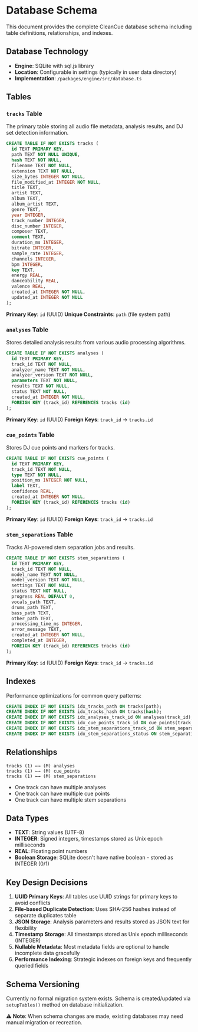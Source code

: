 # Database Schema

This document provides the complete CleanCue database schema including table definitions, relationships, and indexes.

## Database Technology

- **Engine**: SQLite with sql.js library
- **Location**: Configurable in settings (typically in user data directory)
- **Implementation**: `/packages/engine/src/database.ts`

## Tables

### `tracks` Table

The primary table storing all audio file metadata, analysis results, and DJ set detection information.

```sql
CREATE TABLE IF NOT EXISTS tracks (
  id TEXT PRIMARY KEY,
  path TEXT NOT NULL UNIQUE,
  hash TEXT NOT NULL,
  filename TEXT NOT NULL,
  extension TEXT NOT NULL,
  size_bytes INTEGER NOT NULL,
  file_modified_at INTEGER NOT NULL,
  title TEXT,
  artist TEXT,
  album TEXT,
  album_artist TEXT,
  genre TEXT,
  year INTEGER,
  track_number INTEGER,
  disc_number INTEGER,
  composer TEXT,
  comment TEXT,
  duration_ms INTEGER,
  bitrate INTEGER,
  sample_rate INTEGER,
  channels INTEGER,
  bpm INTEGER,
  key TEXT,
  energy REAL,
  danceability REAL,
  valence REAL,
  created_at INTEGER NOT NULL,
  updated_at INTEGER NOT NULL
);
```

**Primary Key**: `id` (UUID)
**Unique Constraints**: `path` (file system path)

### `analyses` Table

Stores detailed analysis results from various audio processing algorithms.

```sql
CREATE TABLE IF NOT EXISTS analyses (
  id TEXT PRIMARY KEY,
  track_id TEXT NOT NULL,
  analyzer_name TEXT NOT NULL,
  analyzer_version TEXT NOT NULL,
  parameters TEXT NOT NULL,
  results TEXT NOT NULL,
  status TEXT NOT NULL,
  created_at INTEGER NOT NULL,
  FOREIGN KEY (track_id) REFERENCES tracks (id)
);
```

**Primary Key**: `id` (UUID)
**Foreign Keys**: `track_id` → `tracks.id`

### `cue_points` Table

Stores DJ cue points and markers for tracks.

```sql
CREATE TABLE IF NOT EXISTS cue_points (
  id TEXT PRIMARY KEY,
  track_id TEXT NOT NULL,
  type TEXT NOT NULL,
  position_ms INTEGER NOT NULL,
  label TEXT,
  confidence REAL,
  created_at INTEGER NOT NULL,
  FOREIGN KEY (track_id) REFERENCES tracks (id)
);
```

**Primary Key**: `id` (UUID)
**Foreign Keys**: `track_id` → `tracks.id`

### `stem_separations` Table

Tracks AI-powered stem separation jobs and results.

```sql
CREATE TABLE IF NOT EXISTS stem_separations (
  id TEXT PRIMARY KEY,
  track_id TEXT NOT NULL,
  model_name TEXT NOT NULL,
  model_version TEXT NOT NULL,
  settings TEXT NOT NULL,
  status TEXT NOT NULL,
  progress REAL DEFAULT 0,
  vocals_path TEXT,
  drums_path TEXT,
  bass_path TEXT,
  other_path TEXT,
  processing_time_ms INTEGER,
  error_message TEXT,
  created_at INTEGER NOT NULL,
  completed_at INTEGER,
  FOREIGN KEY (track_id) REFERENCES tracks (id)
);
```

**Primary Key**: `id` (UUID)
**Foreign Keys**: `track_id` → `tracks.id`

## Indexes

Performance optimizations for common query patterns:

```sql
CREATE INDEX IF NOT EXISTS idx_tracks_path ON tracks(path);
CREATE INDEX IF NOT EXISTS idx_tracks_hash ON tracks(hash);
CREATE INDEX IF NOT EXISTS idx_analyses_track_id ON analyses(track_id);
CREATE INDEX IF NOT EXISTS idx_cue_points_track_id ON cue_points(track_id);
CREATE INDEX IF NOT EXISTS idx_stem_separations_track_id ON stem_separations(track_id);
CREATE INDEX IF NOT EXISTS idx_stem_separations_status ON stem_separations(status);
```

## Relationships

```
tracks (1) ←→ (M) analyses
tracks (1) ←→ (M) cue_points
tracks (1) ←→ (M) stem_separations
```

- One track can have multiple analyses
- One track can have multiple cue points
- One track can have multiple stem separations

## Data Types

- **TEXT**: String values (UTF-8)
- **INTEGER**: Signed integers, timestamps stored as Unix epoch milliseconds
- **REAL**: Floating point numbers
- **Boolean Storage**: SQLite doesn't have native boolean - stored as INTEGER (0/1)

## Key Design Decisions

1. **UUID Primary Keys**: All tables use UUID strings for primary keys to avoid conflicts
2. **File-based Duplicate Detection**: Uses SHA-256 hashes instead of separate duplicates table
3. **JSON Storage**: Analysis parameters and results stored as JSON text for flexibility
4. **Timestamp Storage**: All timestamps stored as Unix epoch milliseconds (INTEGER)
5. **Nullable Metadata**: Most metadata fields are optional to handle incomplete data gracefully
6. **Performance Indexing**: Strategic indexes on foreign keys and frequently queried fields

## Schema Versioning

Currently no formal migration system exists. Schema is created/updated via `setupTables()` method on database initialization.

⚠️ **Note**: When schema changes are made, existing databases may need manual migration or recreation.